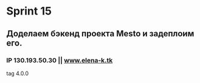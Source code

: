 # Sprint 15

## Доделаем бэкенд проекта Mesto и задеплоим его.

### IP 130.193.50.30 || www.elena-k.tk

tag 4.0.0
